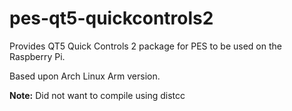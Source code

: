 # pes-qt5-quickcontrols2

Provides QT5 Quick Controls 2 package for PES to be used on the Raspberry Pi.

Based upon Arch Linux Arm version.

**Note:** Did not want to compile using distcc
